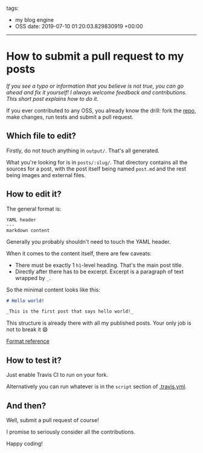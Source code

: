 tags:
- my blog engine
- OSS
date: 2019-07-10 01:20:03.829830919 +00:00

---


# How to submit a pull request to my posts

_If you see a typo or information that you believe is not true, you can go ahead and fix it yourself! I always welcome feedback and contributions. This short post explains how to do it._

If you ever contributed to any OSS, you already know the drill: fork the [repo](https://github.com/botanicus/data.blog), make changes, run tests and submit a pull request.

## Which file to edit?

Firstly, do not touch anything in `output/`. That's all generated.

What you're looking for is in `posts/:slug/`. That directory contains all the sources for a post, with the post itself being named `post.md` and the rest being images and external files.

## How to edit it?

The general format is:

```
YAML header
---
markdown content
```

Generally you probably shouldn't need to touch the YAML header.

When it comes to the content itself, there are few caveats:

- There must be exactly 1 `h1`-level heading. That's the main post title.
- Directly after there has to be excerpt. Excerpt is a paragraph of text wrapped by `_`.

So the minimal content looks like this:

```md
# Hello world!

_This is the first post that says hello world!_
```

This structure is already there with all my published posts. Your only job is not to break it :smile:

[Format reference](https://github.com/botanicus/blog-generator.js)

## How to test it?

Just enable Travis CI to run on your fork.

Alternatively you can run whatever is in the `script` section of [.travis.yml](https://github.com/botanicus/data.blog/blob/master/.travis.yml).

## And then?

Well, submit a pull request of course!

I promise to seriously consider all the contributions.

Happy coding!
